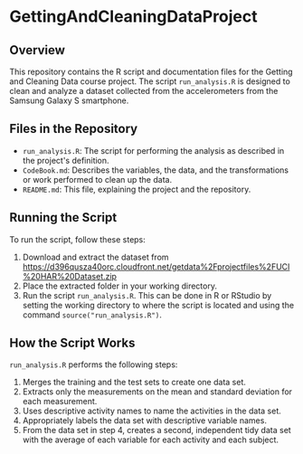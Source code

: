 # GettingAndCleaningDataProject

## Overview
This repository contains the R script and documentation files for the Getting and Cleaning Data course project. The script `run_analysis.R` is designed to clean and analyze a dataset collected from the accelerometers from the Samsung Galaxy S smartphone.

## Files in the Repository
- `run_analysis.R`: The script for performing the analysis as described in the project's definition.
- `CodeBook.md`: Describes the variables, the data, and the transformations or work performed to clean up the data.
- `README.md`: This file, explaining the project and the repository.

## Running the Script
To run the script, follow these steps:
1. Download and extract the dataset from https://d396qusza40orc.cloudfront.net/getdata%2Fprojectfiles%2FUCI%20HAR%20Dataset.zip
2. Place the extracted folder in your working directory.
3. Run the script `run_analysis.R`. This can be done in R or RStudio by setting the working directory to where the script is located and using the command `source("run_analysis.R")`.

## How the Script Works
`run_analysis.R` performs the following steps:
1. Merges the training and the test sets to create one data set.
2. Extracts only the measurements on the mean and standard deviation for each measurement.
3. Uses descriptive activity names to name the activities in the data set.
4. Appropriately labels the data set with descriptive variable names.
5. From the data set in step 4, creates a second, independent tidy data set with the average of each variable for each activity and each subject.
